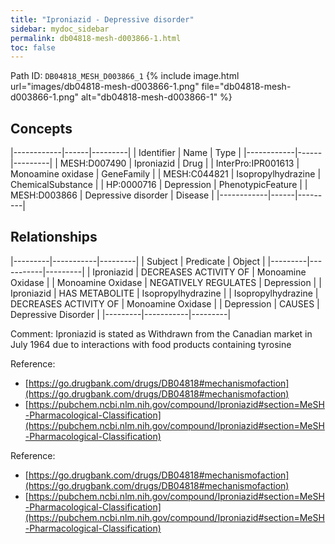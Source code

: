 ```yaml
---
title: "Iproniazid - Depressive disorder"
sidebar: mydoc_sidebar
permalink: db04818-mesh-d003866-1.html
toc: false 
---
```



Path ID: `DB04818_MESH_D003866_1`
{% include image.html url="images/db04818-mesh-d003866-1.png" file="db04818-mesh-d003866-1.png" alt="db04818-mesh-d003866-1" %}

## Concepts

|------------|------|---------|
| Identifier | Name | Type    |
|------------|------|---------|
| MESH:D007490 | Iproniazid | Drug |
| InterPro:IPR001613 | Monoamine oxidase | GeneFamily |
| MESH:C044821 | Isopropylhydrazine | ChemicalSubstance |
| HP:0000716 | Depression | PhenotypicFeature |
| MESH:D003866 | Depressive disorder | Disease |
|------------|------|---------|

## Relationships

|---------|-----------|---------|
| Subject | Predicate | Object  |
|---------|-----------|---------|
| Iproniazid | DECREASES ACTIVITY OF | Monoamine Oxidase |
| Monoamine Oxidase | NEGATIVELY REGULATES | Depression |
| Iproniazid | HAS METABOLITE | Isopropylhydrazine |
| Isopropylhydrazine | DECREASES ACTIVITY OF | Monoamine Oxidase |
| Depression | CAUSES | Depressive Disorder |
|---------|-----------|---------|

Comment: Iproniazid is stated as Withdrawn from the Canadian market in July 1964 due to interactions with food products containing tyrosine

Reference: 
  - [https://go.drugbank.com/drugs/DB04818#mechanismofaction](https://go.drugbank.com/drugs/DB04818#mechanismofaction)
  - [https://pubchem.ncbi.nlm.nih.gov/compound/Iproniazid#section=MeSH-Pharmacological-Classification](https://pubchem.ncbi.nlm.nih.gov/compound/Iproniazid#section=MeSH-Pharmacological-Classification)

Reference: 
  - [https://go.drugbank.com/drugs/DB04818#mechanismofaction](https://go.drugbank.com/drugs/DB04818#mechanismofaction)
  - [https://pubchem.ncbi.nlm.nih.gov/compound/Iproniazid#section=MeSH-Pharmacological-Classification](https://pubchem.ncbi.nlm.nih.gov/compound/Iproniazid#section=MeSH-Pharmacological-Classification)
